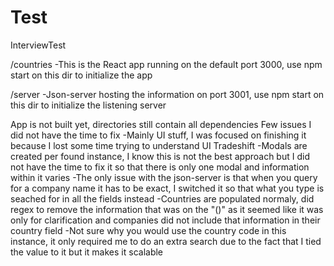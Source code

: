 # Test
InterviewTest

/countries
	-This is the React app running on the default port 3000, use npm start on this dir to initialize the app

/server
	-Json-server hosting the information on port 3001, use npm start on this dir to initialize the listening server

App is not built yet, directories still contain all dependencies
Few issues I did not have the time to fix
	-Mainly UI stuff, I was focused on finishing it because I lost some time trying to understand UI Tradeshift
	-Modals are created per found instance, I know this is not the best approach but I did not have the time to fix it so that there is only one modal and information within it varies
	-The only issue with the json-server is that when you query for a company name it has to be exact, I switched it so that what you type is seached for in all the fields instead
	-Countries are populated normaly, did regex to remove the information that was on the "()" as it seemed like it was only for clarification and companies did not include that information in their country field
	-Not sure why you would use the country code in this instance, it only required me to do an extra search due to the fact that I tied the value to it but it makes it scalable 